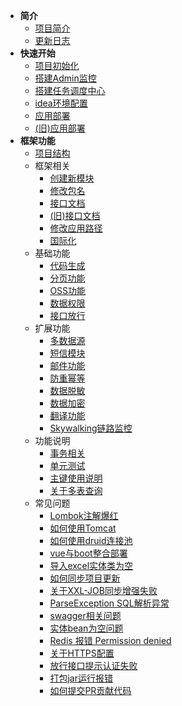 <!-- _sidebar.md -->

* **简介**
  * [项目简介](/ruoyi-vue-plus/home.md)
  * [更新日志](/ruoyi-vue-plus/changlog.md)
* **快速开始**
  * [项目初始化](/ruoyi-vue-plus/quickstart/init.md)
  * [搭建Admin监控](/ruoyi-vue-plus/quickstart/admin_init.md)
  * [搭建任务调度中心](/ruoyi-vue-plus/quickstart/job_init.md)
  * [idea环境配置](/ruoyi-vue-plus/quickstart/idea_environment.md)
  * [应用部署](/ruoyi-vue-plus/quickstart/deploy.md)
  * [(旧)应用部署](/ruoyi-vue-plus/quickstart/deploy_old.md)
* **框架功能**
  * [项目结构](/ruoyi-vue-plus/framework/tree.md)
  * 框架相关
    * [创建新模块](/ruoyi-vue-plus/framework/association/new_module.md)
    * [修改包名](/ruoyi-vue-plus/framework/association/update_package_name.md)
    * [接口文档](/ruoyi-vue-plus/framework/association/doc.md)
    * [(旧)接口文档](/ruoyi-vue-plus/framework/association/doc_old.md)
    * [修改应用路径](/ruoyi-vue-plus/framework/association/update_url.md)
    * [国际化](/ruoyi-vue-plus/framework/association/i18n.md)
  * 基础功能
    * [代码生成](/ruoyi-vue-plus/framework/basic/code_generate.md)
    * [分页功能](/ruoyi-vue-plus/framework/basic/page.md)
    * [OSS功能](/ruoyi-vue-plus/framework/basic/oss.md)
    * [数据权限](/ruoyi-vue-plus/framework/basic/permissions.md)
    * [接口放行](/ruoyi-vue-plus/framework/basic/interface_release.md)
  * 扩展功能
    * [多数据源](/ruoyi-vue-plus/framework/extend/dynamic_datasource.md)
    * [短信模块](/ruoyi-vue-plus/framework/extend/sms.md)
    * [邮件功能](/ruoyi-vue-plus/framework/extend/mail.md)
    * [防重幂等](/ruoyi-vue-plus/framework/extend/idempotent.md)
    * [数据脱敏](/ruoyi-vue-plus/framework/extend/sensitive.md)
    * [数据加密](/ruoyi-vue-plus/framework/extend/encrypt.md)
    * [翻译功能](/ruoyi-vue-plus/framework/extend/translation.md)
    * [Skywalking链路监控](/ruoyi-vue-plus/framework/extend/skywalking.md)
  * 功能说明
    * [事务相关](/ruoyi-vue-plus/framework/explain/transaction.md)
    * [单元测试](/ruoyi-vue-plus/framework/explain/test.md)
    * [主键使用说明](/ruoyi-vue-plus/framework/explain/key.md)
    * [关于多表查询](/ruoyi-vue-plus/framework/explain/about_join.md)
  * 常见问题
    * [Lombok注解爆红](/ruoyi-vue-plus/questions/lombok.md)
    * [如何使用Tomcat](/ruoyi-vue-plus/questions/use_tomcat.md)
    * [如何使用druid连接池](/ruoyi-vue-plus/questions/use_druid.md)
    * [vue与boot整合部署](/ruoyi-vue-plus/questions/deploy_vue.md)
    * [导入excel实体类为空](/ruoyi-vue-plus/questions/import_excel.md)
    * [如何同步项目更新](/ruoyi-vue-plus/questions/synchronous_update.md)
    * [关于XXL-JOB同步增强失败](/ruoyi-vue-plus/questions/xxljob_fail.md)
    * [ParseException SQL解析异常](/ruoyi-vue-plus/questions/parse_exception.md)
    * [swagger相关问题](/ruoyi-vue-plus/questions/swagger.md)
    * [实体bean为空问题](/ruoyi-vue-plus/questions/bean_null.md)
    * [Redis 报错 Permission denied](/ruoyi-vue-plus/questions/permission_denied.md)
    * [关于HTTPS配置](/ruoyi-vue-plus/questions/https_config.md)
    * [放行接口提示认证失败](/ruoyi-vue-plus/questions/identify_fail.md)
    * [打包jar运行报错](/ruoyi-vue-plus/questions/jar_run_fail.md)
    * [如何提交PR贡献代码](/ruoyi-vue-plus/questions/pr.md)